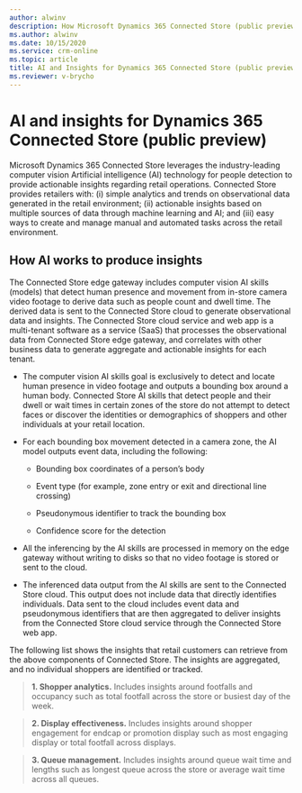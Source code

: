 ```yaml
---
author: alwinv
description: How Microsoft Dynamics 365 Connected Store (public preview) uses artificial intelligence technology to provide insights.
ms.author: alwinv
ms.date: 10/15/2020
ms.service: crm-online
ms.topic: article
title: AI and Insights for Dynamics 365 Connected Store (public preview)
ms.reviewer: v-brycho
---
```


# AI and insights for Dynamics 365 Connected Store (public preview)

Microsoft Dynamics 365 Connected Store leverages the industry-leading computer vision Artificial intelligence (AI) technology for people detection to provide actionable insights regarding retail operations. Connected Store provides retailers with: (i) simple analytics and trends on observational data generated in the retail environment; (ii) actionable insights based on multiple sources of data through machine learning and AI; and (iii) easy ways to create and manage manual and automated tasks across the retail environment.  

## How AI works to produce insights

The Connected Store edge gateway includes computer vision AI skills (models) that detect human presence and movement from in-store camera video footage to derive data such as people count and dwell time. The derived data is sent to the Connected Store cloud to generate observational data and insights. The Connected Store cloud service and web app is a multi-tenant software as a service (SaaS) that processes the observational data from Connected Store edge gateway, and correlates with other business data to generate aggregate and actionable insights for each tenant.

- The computer vision AI skills goal is exclusively to detect and locate human presence in video footage and outputs a bounding box around a human body. Connected Store AI skills that detect people and their dwell or wait times in certain zones of the store do not attempt to detect faces or discover the identities or demographics of shoppers and other individuals at your retail location. 

- For each bounding box movement detected in a camera zone, the AI model outputs event data, including the following:

   - Bounding box coordinates of a person’s body

   - Event type (for example, zone entry or exit and directional line crossing) 

   - Pseudonymous identifier to track the bounding box 

   - Confidence score for the detection

- All the inferencing by the AI skills are processed in memory on the edge gateway without writing to disks so that no video footage is stored or sent to the cloud.

- The inferenced data output from the AI skills are sent to the Connected Store cloud. This output does not include data that directly identifies individuals. Data sent to the cloud includes event data and pseudonymous identifiers that are then aggregated to deliver insights from the Connected Store cloud service through the Connected Store web app.

The following list shows the insights that retail customers can retrieve from the above components of Connected Store. The insights are aggregated, and no individual shoppers are identified or tracked.

> **1. Shopper analytics.** Includes insights around footfalls and occupancy such as total footfall across the store or busiest day of the week. 

> **2. Display effectiveness.** Includes insights around shopper engagement for endcap or promotion display such as most engaging display or total footfall across displays. 

> **3. Queue management.**  Includes insights around queue wait time and lengths such as longest queue across the store or average wait time across all queues. 


